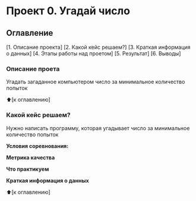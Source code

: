 # Проект 0. Угадай число

## Оглавление
[1. Описание проекта]
[2. Какой кейс решаем?]
[3. Краткая информация о данных]
[4. Этапы работы над проетом]
[5. Результат]
[6. Выводы]

### Описание проета
Угадать загаданное компьютером число за минимальное количество попыток

:arrow_up:[к оглавлению]

### Какой кейс решаем?
Нужно написать программу, которая угадывает число за минимальное количество попыток

**Условия соревнования:**

**Метрика качества**

**Что практикуем**

**Краткая информация о данных**

:arrow_up:[к оглавлению]